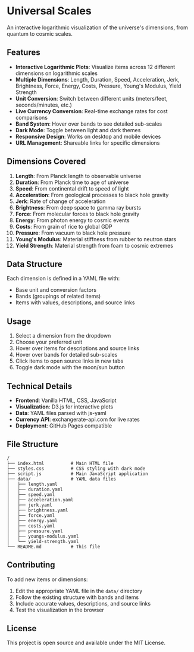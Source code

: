 # Universal Scales

An interactive logarithmic visualization of the universe's dimensions, from quantum to cosmic scales.

## Features

- **Interactive Logarithmic Plots**: Visualize items across 12 different dimensions on logarithmic scales
- **Multiple Dimensions**: Length, Duration, Speed, Acceleration, Jerk, Brightness, Force, Energy, Costs, Pressure, Young's Modulus, Yield Strength
- **Unit Conversion**: Switch between different units (meters/feet, seconds/minutes, etc.)
- **Live Currency Conversion**: Real-time exchange rates for cost comparisons
- **Band System**: Hover over bands to see detailed sub-scales
- **Dark Mode**: Toggle between light and dark themes
- **Responsive Design**: Works on desktop and mobile devices
- **URL Management**: Shareable links for specific dimensions

## Dimensions Covered

1. **Length**: From Planck length to observable universe
2. **Duration**: From Planck time to age of universe
3. **Speed**: From continental drift to speed of light
4. **Acceleration**: From geological processes to black hole gravity
5. **Jerk**: Rate of change of acceleration
6. **Brightness**: From deep space to gamma ray bursts
7. **Force**: From molecular forces to black hole gravity
8. **Energy**: From photon energy to cosmic events
9. **Costs**: From grain of rice to global GDP
10. **Pressure**: From vacuum to black hole pressure
11. **Young's Modulus**: Material stiffness from rubber to neutron stars
12. **Yield Strength**: Material strength from foam to cosmic extremes

## Data Structure

Each dimension is defined in a YAML file with:
- Base unit and conversion factors
- Bands (groupings of related items)
- Items with values, descriptions, and source links

## Usage

1. Select a dimension from the dropdown
2. Choose your preferred unit
3. Hover over items for descriptions and source links
4. Hover over bands for detailed sub-scales
5. Click items to open source links in new tabs
6. Toggle dark mode with the moon/sun button

## Technical Details

- **Frontend**: Vanilla HTML, CSS, JavaScript
- **Visualization**: D3.js for interactive plots
- **Data**: YAML files parsed with js-yaml
- **Currency API**: exchangerate-api.com for live rates
- **Deployment**: GitHub Pages compatible

## File Structure

```
/
├── index.html          # Main HTML file
├── styles.css          # CSS styling with dark mode
├── script.js           # Main JavaScript application
├── data/               # YAML data files
│   ├── length.yaml
│   ├── duration.yaml
│   ├── speed.yaml
│   ├── acceleration.yaml
│   ├── jerk.yaml
│   ├── brightness.yaml
│   ├── force.yaml
│   ├── energy.yaml
│   ├── costs.yaml
│   ├── pressure.yaml
│   ├── youngs-modulus.yaml
│   └── yield-strength.yaml
└── README.md           # This file
```

## Contributing

To add new items or dimensions:
1. Edit the appropriate YAML file in the `data/` directory
2. Follow the existing structure with bands and items
3. Include accurate values, descriptions, and source links
4. Test the visualization in the browser

## License

This project is open source and available under the MIT License.

